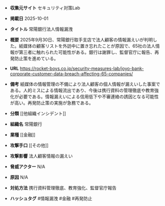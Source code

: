 - **収集元サイト**
セキュリティ対策Lab

- **掲載日**
2025-10-01

- **タイトル**
常陽銀行法人情報漏洩

- **概要**
2025年9月30日、常陽銀行取手支店で法人顧客の情報漏えいが判明した。紙媒体の顧客リストを外訪中に置き忘れたことが原因で、65社の法人情報が第三者に触れられた可能性がある。銀行は謝罪し、監督官庁に報告、再発防止策を進めている。

- **URL**
https://rocket-boys.co.jp/security-measures-lab/joyo-bank-corporate-customer-data-breach-affecting-65-companies/

- **備考**
紙媒体の情報管理の不備により法人顧客の個人情報が漏えいした事案である。人的ミスによる情報流出であり、今後は携行資料の管理徹底や教育強化が必要である。情報漏えいによる信用低下や不審連絡の誘因となる可能性が高い。再発防止策の実施が急務である。

- **分類**
[[他組織インシデント]]

- **組織名**
常陽銀行

- **業種**
[[金融]]

- **攻撃手口**
[[その他]]

- **攻撃影響**
法人顧客情報の漏えい

- **脅威アクター**
N/A

- **原因**
N/A

- **対処方法**
携行資料管理徹底、教育強化、監督官庁報告

- **ハッシュタグ**
#情報漏洩 #金融 #再発防止
